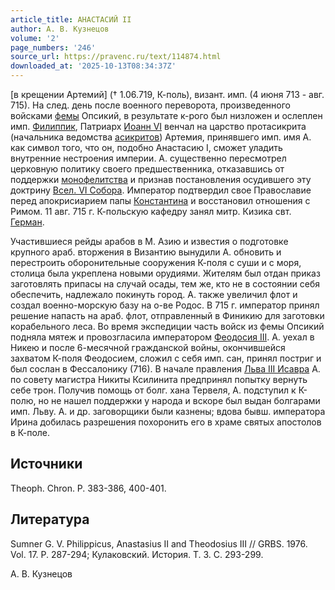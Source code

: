 ```yaml
---
article_title: АНАСТАСИЙ II
author: А. В. Кузнецов
volume: '2'
page_numbers: '246'
source_url: https://pravenc.ru/text/114874.html
downloaded_at: '2025-10-13T08:34:37Z'
---
```


[в крещении Артемий] († 1.06.719, К-поль), визант. имп. (4 июня 713 - авг. 715). На след. день после военного переворота, произведенного войсками [фемы](https://pravenc.ru/text/фемы.html) Опсикий, в результате к-рого был низложен и ослеплен имп. [Филиппик](https://pravenc.ru/text/Филиппик.html), Патриарх [Иоанн VI](<https://pravenc.ru/text/Иоанн VI.html>) венчал на царство протасикрита (начальника ведомства [асикритов](https://pravenc.ru/text/асикритов.html)) Артемия, принявшего имп. имя А. как символ того, что он, подобно Анастасию I, сможет уладить внутренние нестроения империи. А. существенно пересмотрел церковную политику своего предшественника, отказавшись от поддержки [монофелитства](https://pravenc.ru/text/монофелитство.html) и признав постановления осудившего эту доктрину [Всел. VI Собора](<https://pravenc.ru/text/ВСЕЛЕНСКИЙ VI СОБОР.html>). Император подтвердил свое Православие перед апокрисиарием папы [Константина](https://pravenc.ru/text/Константин.html) и восстановил отношения с Римом. 11 авг. 715 г. К-польскую кафедру занял митр. Кизика свт. [Герман](https://pravenc.ru/text/Герман.html).

Участившиеся рейды арабов в М. Азию и известия о подготовке крупного араб. вторжения в Византию вынудили А. обновить и перестроить оборонительные сооружения К-поля с суши и с моря, столица была укреплена новыми орудиями. Жителям был отдан приказ заготовлять припасы на случай осады, тем же, кто не в состоянии себя обеспечить, надлежало покинуть город. А. также увеличил флот и создал военно-морскую базу на о-ве Родос. В 715 г. император принял решение напасть на араб. флот, отправленный в Финикию для заготовки корабельного леса. Во время экспедиции часть войск из фемы Опсикий подняла мятеж и провозгласила императором [Феодосия III](<https://pravenc.ru/text/Феодосия III.html>). А. уехал в Никею и после 6-месячной гражданской войны, окончившейся захватом К-поля Феодосием, сложил с себя имп. сан, принял постриг и был сослан в Фессалонику (716). В начале правления [Льва III Исавра](<https://pravenc.ru/text/Лев III Исавр.html>) А. по совету магистра Никиты Ксилинита предпринял попытку вернуть себе трон. Получив помощь от болг. хана Тервеля, А. подступил к К-полю, но не нашел поддержки у народа и вскоре был выдан болгарами имп. Льву. А. и др. заговорщики были казнены; вдова бывш. императора Ирина добилась разрешения похоронить его в храме святых апостолов в К-поле.

## Источники

Theoph. Chron. P. 383-386, 400-401.

## Литература

Sumner G. V. Philippicus, Anastasius II and Theodosius III // GRBS. 1976. Vol. 17. P. 287-294; Кулаковский. История. Т. 3. С. 293-299.

А. В. Кузнецов

